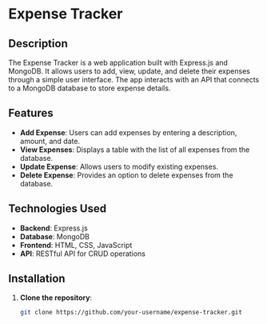 # Expense Tracker

## Description
The Expense Tracker is a web application built with Express.js and MongoDB. It allows users to add, view, update, and delete their expenses through a simple user interface. The app interacts with an API that connects to a MongoDB database to store expense details.

## Features
- **Add Expense**: Users can add expenses by entering a description, amount, and date.
- **View Expenses**: Displays a table with the list of all expenses from the database.
- **Update Expense**: Allows users to modify existing expenses.
- **Delete Expense**: Provides an option to delete expenses from the database.

## Technologies Used
- **Backend**: Express.js
- **Database**: MongoDB
- **Frontend**: HTML, CSS, JavaScript
- **API**: RESTful API for CRUD operations

## Installation

1. **Clone the repository**:
   ```bash
   git clone https://github.com/your-username/expense-tracker.git
